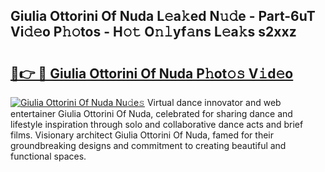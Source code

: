 ## Giulia Ottorini Of Nuda L𝚎a𝚔ed N𝚞𝚍e - Part-6uT Vi𝚍𝚎o P𝚑𝚘tos - H𝚘𝚝 O𝚗𝚕yf𝚊ns L𝚎a𝚔s s2xxz

# <h2><a href="http://kfap5b.oniu.top/?m=Giulia+Ottorini+Of+Nuda">🔗👉 🔴 Giulia Ottorini Of Nuda P𝚑ot𝚘𝚜 V𝚒d𝚎o</a></h2>

[![Giulia Ottorini Of Nuda Nu𝚍e𝚜](https://i.imgur.com/0qMVB7G.gif)](http://kfap5b.oniu.top/?m=Giulia+Ottorini+Of+Nuda)
Virtual dance innovator and web entertainer Giulia Ottorini Of Nuda, celebrated for sharing dance and lifestyle inspiration through solo and collaborative dance acts and brief films. Visionary architect Giulia Ottorini Of Nuda, famed for their groundbreaking designs and commitment to creating beautiful and functional spaces.  
